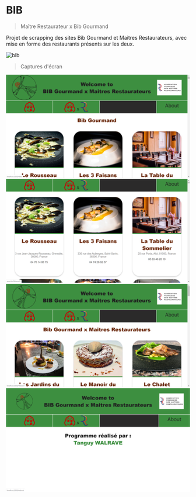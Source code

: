 # BIB

> Maître Restaurateur x Bib Gourmand

Projet de scrapping des sites Bib Gourmand et Maitres Restaurateurs, avec mise en forme des restaurants présents sur les deux.

![bib](./img/BibxMR_gig.gif)

>Captures d'écran

![bib](./img/BibxMR_capture1.png)
![bib](./img/BibxMR_capture2.png)
![bib](./img/BibxMR_capture3.png)
![bib](./img/BibxMR_capture4.png)
